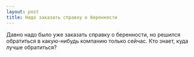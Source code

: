 ```yaml
---
layout: post 
title: Надо заказать справку о беренности 
--- 
```

Давно надо было уже заказать справку о беренности, но решился обратиться в какую-нибудь компанию только сейчас. Кто знает, куда лучше обратиться?